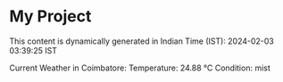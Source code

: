 # My Project

This content is dynamically generated in Indian Time (IST): 2024-02-03 03:39:25 IST


Current Weather in Coimbatore:
Temperature: 24.88 °C
Condition: mist
